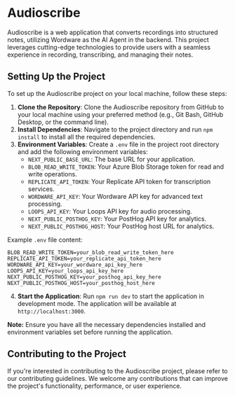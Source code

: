 # Audioscribe

Audioscribe is a web application that converts recordings into structured notes, utilizing Wordware as the AI Agent in the backend. This project leverages cutting-edge technologies to provide users with a seamless experience in recording, transcribing, and managing their notes.

## Setting Up the Project

To set up the Audioscribe project on your local machine, follow these steps:

1. **Clone the Repository**: Clone the Audioscribe repository from GitHub to your local machine using your preferred method (e.g., Git Bash, GitHub Desktop, or the command line).
2. **Install Dependencies**: Navigate to the project directory and run `npm install` to install all the required dependencies.
3. **Environment Variables**: Create a `.env` file in the project root directory and add the following environment variables:
   - `NEXT_PUBLIC_BASE_URL`: The base URL for your application.
   - `BLOB_READ_WRITE_TOKEN`: Your Azure Blob Storage token for read and write operations.
   - `REPLICATE_API_TOKEN`: Your Replicate API token for transcription services.
   - `WORDWARE_API_KEY`: Your Wordware API key for advanced text processing.
   - `LOOPS_API_KEY`: Your Loops API key for audio processing.
   - `NEXT_PUBLIC_POSTHOG_KEY`: Your PostHog API key for analytics.
   - `NEXT_PUBLIC_POSTHOG_HOST`: Your PostHog host URL for analytics.

Example `.env` file content:

```
BLOB_READ_WRITE_TOKEN=your_blob_read_write_token_here
REPLICATE_API_TOKEN=your_replicate_api_token_here
WORDWARE_API_KEY=your_wordware_api_key_here
LOOPS_API_KEY=your_loops_api_key_here
NEXT_PUBLIC_POSTHOG_KEY=your_posthog_api_key_here
NEXT_PUBLIC_POSTHOG_HOST=your_posthog_host_here
```

4. **Start the Application**: Run `npm run dev` to start the application in development mode. The application will be available at `http://localhost:3000`.

**Note:** Ensure you have all the necessary dependencies installed and environment variables set before running the application.

## Contributing to the Project

If you're interested in contributing to the Audioscribe project, please refer to our contributing guidelines. We welcome any contributions that can improve the project's functionality, performance, or user experience.
